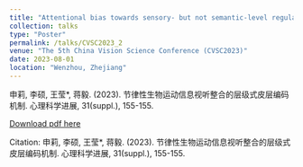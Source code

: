 ```yaml
---
title: "Attentional bias towards sensory- but not semantic-level regularity"
collection: talks
type: "Poster"
permalink: /talks/CVSC2023_2
venue: "The 5th China Vision Science Conference (CVSC2023)"
date: 2023-08-01
location: "Wenzhou, Zhejiang"
---
```


申莉, 李硕, 王莹*, 蒋毅. (2023). 节律性生物运动信息视听整合的层级式皮层编码机制. 心理科学进展, 31(suppl.), 155-155.

[Download pdf here]([https://journal.psych.ac.cn/xlkxjz/CN/Y2023/V31/Isuppl./155])

Citation: 申莉, 李硕, 王莹*, 蒋毅. (2023). 节律性生物运动信息视听整合的层级式皮层编码机制. 心理科学进展, 31(suppl.), 155-155.
